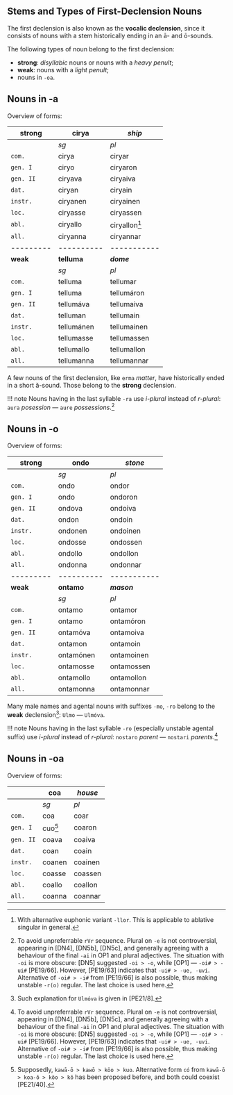 ## Stems and Types of First-Declension Nouns

The first declension is also known as the **vocalic declension**, since it consists of nouns with a stem historically ending in an ā- and ō-sounds.

The following types of noun belong to the first declension:

+ **strong**: *disyllabic* nouns or nouns with a *heavy penult*;
+ **weak**: nouns with a *light penult*;
+ nouns in `-oa`.

## Nouns in -a

Overview of forms:

| strong  	| cirya    	| *ship*    	|
|---------	|----------	|-----------	|
|         	| *sg*     	| *pl*      	|
| `com.`   	| cirya    	| ciryar    	|
| `gen. I` 	| ciryo    	| ciryaron  	|
| `gen. II`	| ciryava  	| ciryaiva  	|
| `dat.`   	| ciryan   	| ciryain   	|
| `instr.` 	| ciryanen 	| ciryainen 	|
| `loc.`   	| ciryasse 	| ciryassen 	|
| `abl.`   	| ciryallo 	| ciryallon[^1]	|
| `all.`   	| ciryanna 	| ciryannar 	|
|---------	|----------	|-----------	|
| **weak**  |**telluma**| ***dome***  	|
|         	| *sg*     	| *pl*      	|
| `com.`   	| telluma   | tellumar    	|
| `gen. I` 	| telluma   | tellumáron  	|
| `gen. II`	| tellumáva | tellumaiva  	|
| `dat.`   	| telluman  | tellumain   	|
| `instr.` 	| tellumánen| tellumainen 	|
| `loc.`   	| tellumasse| tellumassen 	|
| `abl.`   	| tellumallo| tellumallon 	|
| `all.`   	| tellumanna| tellumannar 	|

A few nouns of the first declension, like `erma` *matter*, have historically ended in a short ă-sound. Those belong to the **strong** declension.

!!! note 
	Nouns having in the last syllable `-ra` use *i-plural* instead of *r-plural*: `aura` *posession* &mdash; `aure` *possessions*.[^2]

## Nouns in -o

Overview of forms:

| strong  	| ondo    	| *stone*    	|
|---------	|----------	|-----------	|
|         	| *sg*     	| *pl*      	|
| `com.`   	| ondo    	| ondor    		|
| `gen. I` 	| ondo    	| ondoron	  	|
| `gen. II`	| ondova  	| ondoiva	  	|
| `dat.`   	| ondon   	| ondoin   		|
| `instr.` 	| ondonen 	| ondoinen	 	|
| `loc.`   	| ondosse 	| ondossen	 	|
| `abl.`   	| ondollo 	| ondollon	 	|
| `all.`   	| ondonna 	| ondonnar	 	|
|---------	|----------	|-----------	|
| **weak**  | **ontamo**| ***mason***  	|
|         	| *sg*     	| *pl*      	|
| `com.`   	| ontamo   	| ontamor    	|
| `gen. I` 	| ontamo   	| ontamóron  	|
| `gen. II`	| ontamóva 	| ontamoiva  	|
| `dat.`   	| ontamon  	| ontamoin   	|
| `instr.` 	| ontamónen	| ontamoinen 	|
| `loc.`   	| ontamosse	| ontamossen 	|
| `abl.`   	| ontamollo	| ontamollon 	|
| `all.`   	| ontamonna	| ontamonnar 	|

Many male names and agental nouns with suffixes `-mo`, `-ro` belong to the **weak** declension[^3]: `Ulmo` &mdash; `Ulmóva`.

!!! note 
	Nouns having in the last syllable `-ro` (especially unstable agental suffix) use *i-plural* instead of *r-plural*: `nostaro` *parent* &mdash; `nostari` *parents*.[^2]

## Nouns in -oa

Overview of forms:

| 		  	| coa    	| *house*    	|
|---------	|----------	|-----------	|
|         	| *sg*     	| *pl*      	|
| `com.`   	| coa    	| coar    		|
| `gen. I` 	| cuo[^4]  	| coaron	  	|
| `gen. II`	| coava  	| coaiva	  	|
| `dat.`   	| coan   	| coain   		|
| `instr.` 	| coanen 	| coainen	 	|
| `loc.`   	| coasse 	| coassen	 	|
| `abl.`   	| coallo 	| coallon	 	|
| `all.`   	| coanna 	| coannar	 	|

[^1]: With alternative euphonic variant `-llor`. This is applicable to ablative singular in general.
[^2]: To avoid unpreferrable `rVr` sequence. Plural on `-e` is not controversial, appearing in [DN4], [DN5b], [DN5c], and generally agreeing with a behaviour of the final `-ai` in OP1 and plural adjectives. The situation with `-oi` is more obscure: [DN5] suggested `-oi > -o`, while [OP1] &mdash; `-oi# > -ui#` [PE19/66]. However, [PE19/63] indicates that `-ui# > -ue, -uvi`. Alternative of `-oi# > -i#` from [PE19/66] is also possible, thus making unstable `-r(o)` regular. The last choice is used here. 
[^3]: Such explanation for `Ulmóva` is given in [PE21/8].
[^4]: Supposedly, `kawā-ō > kawō > köo > kuo`. Alternative form `có` from `kawā-ō > koa-ō > köo > kō` has been proposed before, and both could coexist [PE21/40].